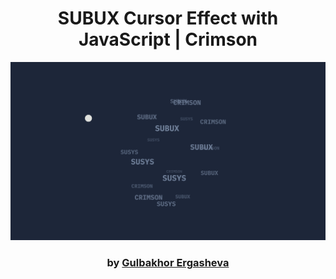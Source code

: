 <div align="center">

# SUBUX Cursor Effect with JavaScript | Crimson

<img src="admin/base.png">

### by <a href="https://github.com/guli2103">Gulbakhor Ergasheva</a>

</div>